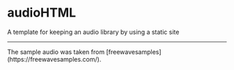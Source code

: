 # audioHTML
A template for keeping an audio library by using a static site

<hr/>
The sample audio was taken from [freewavesamples](https://freewavesamples.com/).

